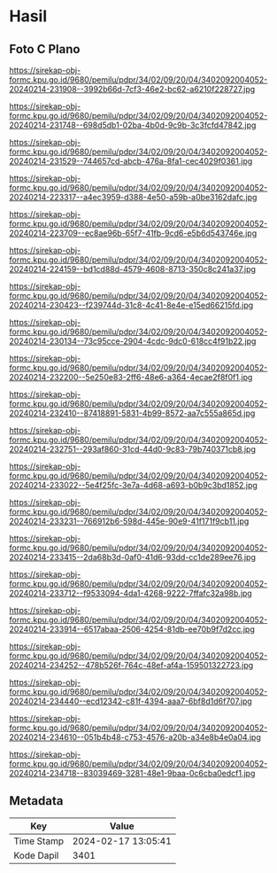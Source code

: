 # Hasil

## Foto C Plano

https://sirekap-obj-formc.kpu.go.id/9680/pemilu/pdpr/34/02/09/20/04/3402092004052-20240214-231908--3992b66d-7cf3-46e2-bc62-a6210f228727.jpg

https://sirekap-obj-formc.kpu.go.id/9680/pemilu/pdpr/34/02/09/20/04/3402092004052-20240214-231748--698d5db1-02ba-4b0d-9c9b-3c3fcfd47842.jpg

https://sirekap-obj-formc.kpu.go.id/9680/pemilu/pdpr/34/02/09/20/04/3402092004052-20240214-231529--744657cd-abcb-476a-8fa1-cec4029f0361.jpg

https://sirekap-obj-formc.kpu.go.id/9680/pemilu/pdpr/34/02/09/20/04/3402092004052-20240214-223317--a4ec3959-d388-4e50-a59b-a0be3162dafc.jpg

https://sirekap-obj-formc.kpu.go.id/9680/pemilu/pdpr/34/02/09/20/04/3402092004052-20240214-223709--ec8ae96b-65f7-41fb-9cd6-e5b6d543746e.jpg

https://sirekap-obj-formc.kpu.go.id/9680/pemilu/pdpr/34/02/09/20/04/3402092004052-20240214-224159--bd1cd88d-4579-4608-8713-350c8c241a37.jpg

https://sirekap-obj-formc.kpu.go.id/9680/pemilu/pdpr/34/02/09/20/04/3402092004052-20240214-230423--f239744d-31c8-4c41-8e4e-e15ed66215fd.jpg

https://sirekap-obj-formc.kpu.go.id/9680/pemilu/pdpr/34/02/09/20/04/3402092004052-20240214-230134--73c95cce-2904-4cdc-9dc0-618cc4f91b22.jpg

https://sirekap-obj-formc.kpu.go.id/9680/pemilu/pdpr/34/02/09/20/04/3402092004052-20240214-232200--5e250e83-2ff6-48e6-a364-4ecae2f8f0f1.jpg

https://sirekap-obj-formc.kpu.go.id/9680/pemilu/pdpr/34/02/09/20/04/3402092004052-20240214-232410--87418891-5831-4b99-8572-aa7c555a865d.jpg

https://sirekap-obj-formc.kpu.go.id/9680/pemilu/pdpr/34/02/09/20/04/3402092004052-20240214-232751--293af860-31cd-44d0-9c83-79b740371cb8.jpg

https://sirekap-obj-formc.kpu.go.id/9680/pemilu/pdpr/34/02/09/20/04/3402092004052-20240214-233022--5e4f25fc-3e7a-4d68-a693-b0b9c3bd1852.jpg

https://sirekap-obj-formc.kpu.go.id/9680/pemilu/pdpr/34/02/09/20/04/3402092004052-20240214-233231--766912b6-598d-445e-90e9-41f171f9cb11.jpg

https://sirekap-obj-formc.kpu.go.id/9680/pemilu/pdpr/34/02/09/20/04/3402092004052-20240214-233415--2da68b3d-0af0-41d6-93dd-cc1de289ee76.jpg

https://sirekap-obj-formc.kpu.go.id/9680/pemilu/pdpr/34/02/09/20/04/3402092004052-20240214-233712--f9533094-4da1-4268-9222-7ffafc32a98b.jpg

https://sirekap-obj-formc.kpu.go.id/9680/pemilu/pdpr/34/02/09/20/04/3402092004052-20240214-233914--6517abaa-2506-4254-81db-ee70b9f7d2cc.jpg

https://sirekap-obj-formc.kpu.go.id/9680/pemilu/pdpr/34/02/09/20/04/3402092004052-20240214-234252--478b526f-764c-48ef-af4a-159501322723.jpg

https://sirekap-obj-formc.kpu.go.id/9680/pemilu/pdpr/34/02/09/20/04/3402092004052-20240214-234440--ecd12342-c81f-4394-aaa7-6bf8d1d6f707.jpg

https://sirekap-obj-formc.kpu.go.id/9680/pemilu/pdpr/34/02/09/20/04/3402092004052-20240214-234610--051b4b48-c753-4576-a20b-a34e8b4e0a04.jpg

https://sirekap-obj-formc.kpu.go.id/9680/pemilu/pdpr/34/02/09/20/04/3402092004052-20240214-234718--83039469-3281-48e1-9baa-0c6cba0edcf1.jpg


## Metadata

| Key        | Value               |
| ---------- | ------------------- |
| Time Stamp | 2024-02-17 13:05:41 |
| Kode Dapil | 3401                |



